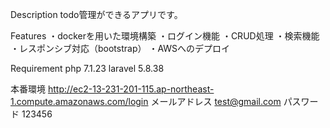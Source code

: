 Description
todo管理ができるアプリです。

Features
・dockerを用いた環境構築
・ログイン機能
・CRUD処理
・検索機能
・レスポンシブ対応（bootstrap）
・AWSへのデプロイ

Requirement
php 7.1.23
laravel 5.8.38

本番環境
http://ec2-13-231-201-115.ap-northeast-1.compute.amazonaws.com/login
メールアドレス
test@gmail.com
パスワード
123456
